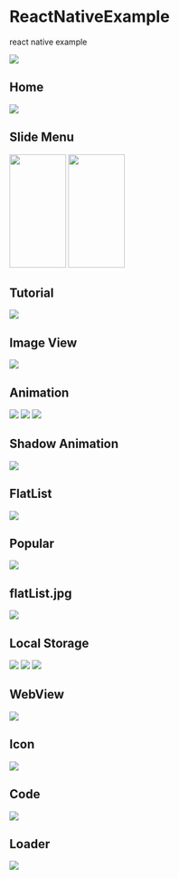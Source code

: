 # ReactNativeExample
react native example

<img src="https://github.com/Awadhesh786/ReactNativeExample/blob/master/screenshot/wallpaper.png" />

## Home
<img src="https://github.com/Awadhesh786/ReactNativeExample/blob/master/screenshot/home.png" />

## Slide Menu
<img src="https://github.com/Awadhesh786/ReactNativeExample/blob/master/screenshot/slideMenu.jpg"  width="100px" height="200px"/>
<img src="https://github.com/Awadhesh786/ReactNativeExample/blob/master/screenshot/slideMenuSort.jpg"  width="100px" height="200px" />

## Tutorial
<img src="https://github.com/Awadhesh786/ReactNativeExample/blob/master/screenshot/tutorial.jpeg" />

## Image View
<img src="https://github.com/Awadhesh786/ReactNativeExample/blob/master/screenshot/imageView.png" />


## Animation
<img src="https://github.com/Awadhesh786/ReactNativeExample/blob/master/screenshot/animation.jpg" />

<img src="https://github.com/Awadhesh786/ReactNativeExample/blob/master/screenshot/multipleAnimate.jpg" />
<img src="https://github.com/Awadhesh786/ReactNativeExample/blob/master/screenshot/mutipleAnimation.jpg" />


## Shadow Animation
<img src="https://github.com/Awadhesh786/ReactNativeExample/blob/master/screenshot/shadowAnimation.jpg" />


## FlatList
<img src="https://github.com/Awadhesh786/ReactNativeExample/blob/master/screenshot/flatList.jpg" />

## Popular
<img src="https://github.com/Awadhesh786/ReactNativeExample/blob/master/screenshot/popular.jpeg" />

## flatList.jpg
<img src="https://github.com/Awadhesh786/ReactNativeExample/blob/master/screenshot/flatList.jpg" />

## Local Storage
<img src="https://github.com/Awadhesh786/ReactNativeExample/blob/master/screenshot/localStorage.jpg" />
<img src="https://github.com/Awadhesh786/ReactNativeExample/blob/master/screenshot/localStorage2.jpg" />
<img src="https://github.com/Awadhesh786/ReactNativeExample/blob/master/screenshot/localStorage3.jpg" />

## WebView
<img src="https://github.com/Awadhesh786/ReactNativeExample/blob/master/screenshot/webView.jpg" />

## Icon
<img src="https://github.com/Awadhesh786/ReactNativeExample/blob/master/screenshot/icon.jpeg" />

## Code
<img src="https://github.com/Awadhesh786/ReactNativeExample/blob/master/screenshot/code.jpeg" />

## Loader
<img src="https://github.com/Awadhesh786/ReactNativeExample/blob/master/screenshot/loader.jpeg" />

